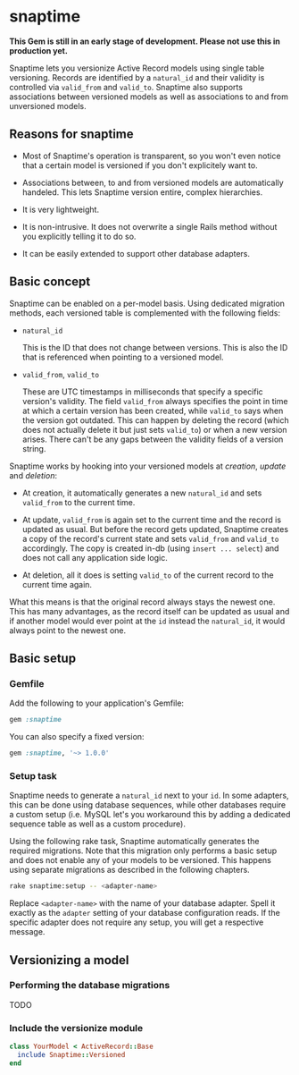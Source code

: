 # snaptime

**This Gem is still in an early stage of development. Please not use this in production yet.**

Snaptime lets you versionize Active Record models using single table versioning.
Records are identified by a `natural_id` and their validity is controlled via
`valid_from` and `valid_to`. Snaptime also supports associations between
versioned models as well as associations to and from unversioned models.

## Reasons for snaptime

* Most of Snaptime's operation is transparent, so you won't even notice that
  a certain model is versioned if you don't explicitely want to.

* Associations between, to and from versioned models are automatically handeled.
  This lets Snaptime version entire, complex hierarchies.

* It is very lightweight.

* It is non-intrusive. It does not overwrite a single Rails method without
  you explicitly telling it to do so.

* It can be easily extended to support other database adapters.

## Basic concept

Snaptime can be enabled on a per-model basis. Using dedicated migration methods,
each versioned table is complemented with the following fields:

- `natural_id`

  This is the ID that does not change between versions. This is also the ID
  that is referenced when pointing to a versioned model.

- `valid_from`, `valid_to`

  These are UTC timestamps in milliseconds that specify a specific version's
  validity. The field `valid_from` always specifies the point in time at which
  a certain version has been created, while `valid_to` says when the version
  got outdated. This can happen by deleting the record (which does not actually
  delete it but just sets `valid_to`) or when a new version arises. There can't
  be any gaps between the validity fields of a version string.

Snaptime works by hooking into your versioned models at *creation*, *update* and
*deletion*:

- At creation, it automatically generates a new `natural_id` and sets
  `valid_from` to the current time.

- At update, `valid_from` is again set to the current time and the record is
  updated as usual. But before the record gets updated, Snaptime creates a copy
  of the record's current state and sets `valid_from` and `valid_to`
  accordingly. The copy is created in-db (using `insert ... select`) and does
  not call any application side logic.

- At deletion, all it does is setting `valid_to` of the current record to the
  current time again.

What this means is that the original record always stays the newest one. This
has many advantages, as the record itself can be updated as usual and if another
model would ever point at the `id` instead the `natural_id`, it would always
point to the newest one.

## Basic setup

### Gemfile

Add the following to your application's Gemfile:

```ruby
gem :snaptime
```

You can also specify a fixed version:

```ruby
gem :snaptime, '~> 1.0.0'
```

### Setup task

Snaptime needs to generate a `natural_id` next to your `id`. In some adapters,
this can be done using database sequences, while other databases require a
custom setup (i.e. MySQL let's you workaround this by adding a dedicated
sequence table as well as a custom procedure).

Using the following rake task, Snaptime automatically generates the required
migrations. Note that this migration only performs a basic setup and does not
enable any of your models to be versioned. This happens using separate
migrations as described in the following chapters.

```bash
rake snaptime:setup -- <adapter-name>
```

Replace `<adapter-name>` with the name of your database adapter. Spell it
exactly as the `adapter` setting of your database configuration reads. If the
specific adapter does not require any setup, you will get a respective message.

## Versionizing a model

### Performing the database migrations

TODO

### Include the versionize module

```ruby
class YourModel < ActiveRecord::Base
  include Snaptime::Versioned
end
```

